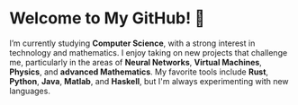 # Welcome to My GitHub! 👋

I’m currently studying **Computer Science**, with a strong interest in technology and mathematics. I enjoy taking on new projects that challenge me, particularly in the areas of **Neural Networks**, **Virtual Machines**, **Physics**, and **advanced Mathematics**. My favorite tools include **Rust**, **Python**, **Java**, **Matlab**, and **Haskell**, but I'm always experimenting with new languages.

